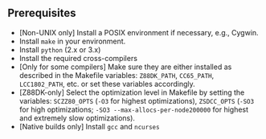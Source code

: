 ## Prerequisites

- [Non-UNIX only] Install a POSIX environment if necessary, e.g., Cygwin.
- Install `make` in your environment.
- Install `python` (2.x or 3.x)
- Install the required cross-compilers
- [Only for some compilers] Make sure they are either installed as described in the Makefile variables: `Z88DK_PATH`, `CC65_PATH`, `LCC1802_PATH`, etc. or set these variables accordingly.
- [Z88DK-only] Select the optimization level in Makefile by setting the variables: `SCZZ80_OPTS` (`-O3` for highest optimizations), `ZSDCC_OPTS` (`-SO3` for high optimizations; `-SO3 --max-allocs-per-node200000` for highest and extremely slow optimizations).
- [Native builds only] Install `gcc` and `ncurses`